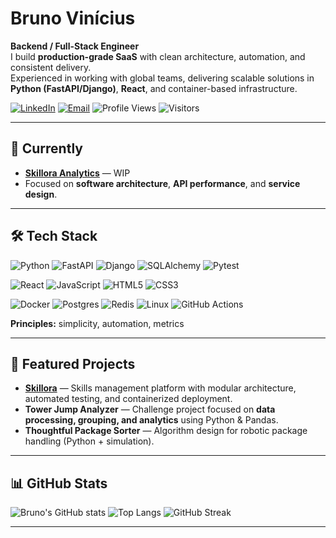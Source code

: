 # Bruno Vinícius

**Backend / Full-Stack Engineer**  
I build **production-grade SaaS** with clean architecture, automation, and consistent delivery.  
Experienced in working with global teams, delivering scalable solutions in **Python (FastAPI/Django)**, **React**, and container-based infrastructure.  

[![LinkedIn](https://img.shields.io/badge/LinkedIn-blue?logo=linkedin&logoColor=white)](https://www.linkedin.com/in/bvmcardoso/)
[![Email](https://img.shields.io/badge/Email-bvmcardoso%40hotmail.com-red?logo=gmail&logoColor=white)](mailto:bvmcardoso@hotmail.com)
![Profile Views](https://komarev.com/ghpvc/?username=bvmcardoso&color=blue)
![Visitors](https://visitor-badge.laobi.icu/badge?page_id=bvmcardoso)

---

## 🚀 Currently
- **[Skillora Analytics](https://github.com/bvmcardoso/skillora-analytics)** — WIP  
- Focused on **software architecture**, **API performance**, and **service design**.

---

## 🛠️ Tech Stack
![Python](https://img.shields.io/badge/Python-3.11-blue?logo=python)
![FastAPI](https://img.shields.io/badge/FastAPI-async-green?logo=fastapi)
![Django](https://img.shields.io/badge/Django-web-green?logo=django)
![SQLAlchemy](https://img.shields.io/badge/SQLAlchemy-ORM-red?logo=python)
![Pytest](https://img.shields.io/badge/Pytest-tests-yellow?logo=pytest)

![React](https://img.shields.io/badge/React-frontend-blue?logo=react)
![JavaScript](https://img.shields.io/badge/JavaScript-ES6-yellow?logo=javascript)
![HTML5](https://img.shields.io/badge/HTML5-orange?logo=html5)
![CSS3](https://img.shields.io/badge/CSS3-blue?logo=css3)

![Docker](https://img.shields.io/badge/Docker-containers-blue?logo=docker)
![Postgres](https://img.shields.io/badge/PostgreSQL-db-blue?logo=postgresql)
![Redis](https://img.shields.io/badge/Redis-cache-red?logo=redis)
![Linux](https://img.shields.io/badge/Linux-sysadmin-black?logo=linux)
![GitHub Actions](https://img.shields.io/badge/CI/CD-black?logo=githubactions)

**Principles:** simplicity, automation, metrics

---

## 📌 Featured Projects
- **[Skillora](https://github.com/bvmcardoso/skillora)** — Skills management platform with modular architecture, automated testing, and containerized deployment.  
- **Tower Jump Analyzer** — Challenge project focused on **data processing, grouping, and analytics** using Python & Pandas.  
- **Thoughtful Package Sorter** — Algorithm design for robotic package handling (Python + simulation).  

---

## 📊 GitHub Stats
![Bruno's GitHub stats](https://github-readme-stats.vercel.app/api?username=bvmcardoso&show_icons=true&theme=prussian)
![Top Langs](https://github-readme-stats.vercel.app/api/top-langs/?username=bvmcardoso&layout=compact&theme=prussian)
![GitHub Streak](https://github-readme-streak-stats.herokuapp.com/?user=bvmcardoso&theme=prussian)

---
